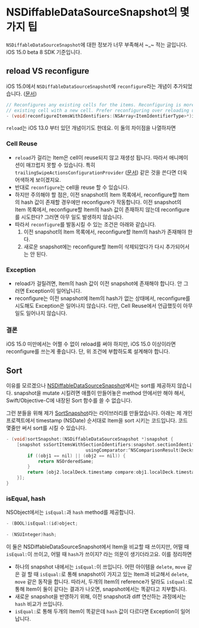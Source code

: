 # NSDiffableDataSourceSnapshot의 몇가지 팁

`NSDiffableDataSourceSnapshot`에 대한 정보가 너무 부족해서 ~_~ 적는 글입니다. iOS 15.0 beta 8 SDK 기준입니다.

## reload VS reconfigure

iOS 15.0에서 `NSDiffableDataSourceSnapshot`에  `reconfigure`라는 개념이 추가되었습니다. ([문서](https://developer.apple.com/documentation/uikit/nsdiffabledatasourcesnapshot/3801890-reconfigureitemswithidentifiers?language=objc))

```objective-c
// Reconfigures any existing cells for the items. Reconfiguring is more efficient than reloading an item, as it does not replace the
// existing cell with a new cell. Prefer reconfiguring over reloading unless you actually need an entirely new cell for the item.
- (void)reconfigureItemsWithIdentifiers:(NSArray<ItemIdentifierType>*)identifiers API_AVAILABLE(ios(15.0), tvos(15.0));
```

`reload`는 iOS 13.0 부터 있던 개념이기도 한데요. 이 둘의 차이점을 나열하자면

### Cell Reuse

- `reload`가 걸리는 Item은 cell이 reuse되지 않고 재생성 됩니다. 따라서 애니메이션이 매끄럽지 못할 수 있습니다. 특히 `trailingSwipeActionsConfigurationProvider` ([문서](https://developer.apple.com/documentation/uikit/uicollectionlayoutlistconfiguration/3650428-trailingswipeactionsconfiguratio?language=objc)) 같은 것을 쓴다면 더욱 어색하게 보이겠지요.
- 반대로 `reconfigure`는 cell을 reuse 할 수 있습니다. 
- 하지만 주의해야 할 점은, 이전 snapshot의 Item 목록에서, reconfigure할 Item의 hash 값이 존재할 경우에만 reconfigure가 작동합니다. 이전 snapshot의 Item 목록에서, reconfigure할 Item의 hash 값이 존재하지 않는데 reconfigure를 시도한다? 그러면 아무 일도 발생하지 않습니다.
- 따라서 `reconfigure`를 발동시킬 수 있는 조건은 아래와 같습니다.
  1. 이전 snapshot의 Item 목록에서, reconfigure할 Item의 hash가 존재해야 한다.
  2. 새로운 snapshot에는 reconfigure할 Item이 삭제되었다가 다시 추가되어서는 안 된다.

### Exception

- reload가 걸릴려면, Item의 hash 값이 이전 snapshot에 존재해야 합니다. 안 그러면 Exception이 일어납니다.
- reconfigure는 이전 snapshot에 Item의 hash가 없는 상태에서, reconfigure를 시도해도 Exception은 일어나지 않습니다. 다만, Cell Reuse에서 언급했듯이 아무 일도 일어나지 않습니다.

### 결론

iOS 15.0 미만에서는 어쩔 수 없이 reload를 써야 하지만, iOS 15.0 이상이라면 reconfigure를 쓰는게 좋습니다. 단, 위 조건에 부합하도록 설계해야 합니다.

## Sort

이유를 모르겠으나 [NSDiffableDataSourceSnapshot](https://developer.apple.com/documentation/uikit/nsdiffabledatasourcesnapshot?language=objc)에서는 sort를 제공하지 않습니다. snapshot을 mutate 시킬려면 애플이 만들어놓은 method 안에서만 해야 해서, Swift/Objective-C에 내장된 Sort 함수를 쓸 수 없습니다.

그런 분들을 위해 제가 [SortSnapshot](https://github.com/pookjw/SortSnapshot)라는 라이브러리를 만들었습니다. 아래는 제 개인 프로젝트에서 timestamp (NSDate) 순서대로 Item을 sort 시키는 코드입니다. 코드 몇줄만 써서 sort를 시킬 수 있습니다.

```objective-c
- (void)sortSnapshot:(NSDiffableDataSourceSnapshot *)snapshot {
    [snapshot ssSortItemsWithSectionIdentifiers:snapshot.sectionIdentifiers
                              usingComparator:^NSComparisonResult(DecksItemModel *obj1, DecksItemModel *obj2) {
        if ((obj1 == nil) || (obj2 == nil)) {
            return NSOrderedSame;
        }
        return [obj2.localDeck.timestamp compare:obj1.localDeck.timestamp];
    }];
}
```

### isEqual, hash

NSObject에서는 `isEqual:`과 `hash` method를 제공합니다.

```objective-c
- (BOOL)isEqual:(id)object;
 
- (NSUInteger)hash;  
```

이 둘은 NSDiffableDataSourceSnapshot에서 Item을 비교할 때 쓰이지만, 어떨 때 `isEqual:`이 쓰이고, 어떨 때 `hash`가 쓰이지? 라는 의문이 생기더라고요. 이를 정리하면

- 하나의 snapshot 내에서는 `isEqual:`이 쓰입니다. 어떤 아이템을 `delete`, `move` 같은 걸 할 때 `isEqual:`로 통해 snapshot이 가지고 있는 Item과 비교해서 `delete`, `move` 같은 동작을 합니다. 따라서, 두개의 Item의 reference가 달라도 `isEqual:`로 통해 Item이 둘이 같다는 결과가 나오면, snapshot에서는 똑같다고 치부합니다.
- 새로운 snapshot을 반영하기 위해, 이전 snapshot과 diff 연산하는 과정에서는 `hash` 비교가 쓰입니다.
- `isEqual:`로 통해 두개의  Item이 똑같은데 `hash` 값이 다르다면 Exception이 일어납니다.

